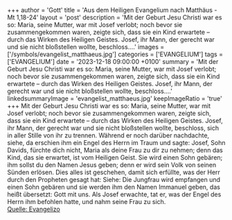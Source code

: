 +++
author = 'Gott'
title = 'Aus dem Heiligen Evangelium nach Matthäus - Mt 1,18-24'
layout = 'post'
description = 'Mit der Geburt Jesu Christi war es so: Maria, seine Mutter, war mit Josef verlobt; noch bevor sie zusammengekommen waren, zeigte sich, dass sie ein Kind erwartete – durch das Wirken des Heiligen Geistes. Josef, ihr Mann, der gerecht war und sie nicht bloßstellen wollte, beschloss....'
images = ['/symbols/evangelist_matthaeus.jpg']
categories = ['EVANGELIUM']
tags = ['EVANGELIUM']
date = '2023-12-18 09:00:00 +0100'
summary = 'Mit der Geburt Jesu Christi war es so: Maria, seine Mutter, war mit Josef verlobt; noch bevor sie zusammengekommen waren, zeigte sich, dass sie ein Kind erwartete – durch das Wirken des Heiligen Geistes. Josef, ihr Mann, der gerecht war und sie nicht bloßstellen wollte, beschloss....'
linkedsummaryImage = 'evangelist_matthaeus.jpg'
keepImageRatio = 'true'
+++
Mit der Geburt Jesu Christi war es so: Maria, seine Mutter, war mit Josef verlobt; noch bevor sie zusammengekommen waren, zeigte sich, dass sie ein Kind erwartete – durch das Wirken des Heiligen Geistes.
Josef, ihr Mann, der gerecht war und sie nicht bloßstellen wollte, beschloss, sich in aller Stille von ihr zu trennen.<!--more-->
Während er noch darüber nachdachte, siehe, da erschien ihm ein Engel des Herrn im Traum und sagte: Josef, Sohn Davids, fürchte dich nicht, Maria als deine Frau zu dir zu nehmen; denn das Kind, das sie erwartet, ist vom Heiligen Geist.
Sie wird einen Sohn gebären; ihm sollst du den Namen Jesus geben; denn er wird sein Volk von seinen Sünden erlösen.
Dies alles ist geschehen, damit sich erfüllte, was der Herr durch den Propheten gesagt hat:
Siehe: Die Jungfrau wird empfangen und einen Sohn gebären und sie werden ihm den Namen Immanuel geben, das heißt übersetzt: Gott mit uns.
Als Josef erwachte, tat er, was der Engel des Herrn ihm befohlen hatte, und nahm seine Frau zu sich.<br> [Quelle: Evangelizo](https://evangeliumtagfuertag.org/DE/gospel)